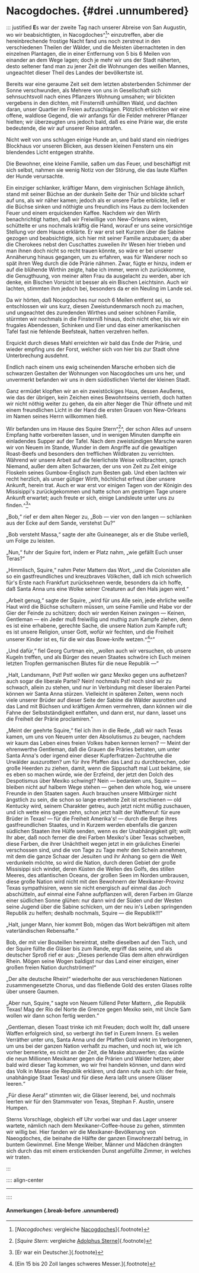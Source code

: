 # Nacogdoches. {#drei .unnumbered}

::: justified
**E**s war der zweite Tag nach unserer Abreise von San Augustin, wo wir
beabsichtigten, in Nacogdoches^[^0300]^ einzutreffen, aber die hereinbrechende frostige
Nacht fand uns noch zerstreut in den verschiedenen Theilen der Wälder, und die
Meisten übernachteten in den einzelnen Plantagen, die in einer Entfernung von 5
bis 6 Meilen von einander an dem Wege lagen; doch je mehr wir uns der Stadt
näherten, desto seltener fand man zu jener Zeit die Wohnungen des weißen Mannes,
ungeachtet dieser Theil des Landes der bevölkertste ist.

Bereits war eine geraume Zeit seit dem letzten absterbenden Schimmer der Sonne
verschwunden, als Mehrere von uns in Gesellschaft sich sehnsuchtsvoll nach eines
Pflanzers Wohnung umsahen; wir blickten vergebens in den dichten, mit Finsterniß
umhüllten Wald, und dachten daran, unser Quartier im Freien aufzuschlagen.
Plötzlich erblickten wir eine offene, waldlose Gegend, die wir anfangs für die
Felder mehrerer Pflanzer hielten; wir überzeugten uns jedoch bald, daß es eine
Prärie war, die erste bedeutende, die wir auf unserer Reise antrafen.

Nicht weit von uns schlugen einige Hunde an, und bald stand ein niedriges
Blockhaus vor unseren Blicken, aus dessen kleinen Fenstern uns ein blendendes
Licht entgegen strahlte.

Die Bewohner, eine kleine Familie, saßen um das Feuer, und beschäftigt mit sich
selbst, nahmen sie wenig Notiz von der Störung, die das laute Klaffen der Hunde
verursachte.

Ein einziger schlanker, kräftiger Mann, dem virginischen Schlage ähnlich, stand
mit seiner Büchse an der dunkeln Seite der Thür und blickte scharf auf uns, als
wir näher kamen; jedoch als er unsere Farbe erblickte, ließ er die Büchse sinken
und nöthigte uns freundlich ins Haus zu dem lockenden Feuer und einem
erquickenden Kaffee. Nachdem wir den Wirth benachrichtigt hatten, daß wir
Freiwillige von New-Orleans wären, schüttelte er uns nochmals kräftig die Hand,
worauf er uns seine vorsichtige Stellung vor dem Hause erklärte. Er war erst
seit Kurzem über die Sabine gezogen und beabsichtigte, sich hier mit seiner
Familie anzubauen; da aber die Cherokees nebst den Cuschattes zuweilen ihr Wesen
hier trieben und man ihnen doch nicht so recht trauen könnte, so wäre er bei
unserer Annäherung hinaus gegangen, um zu erfahren, was für Wanderer noch so
spät ihren Weg durch die öde Prärie nähmen. Zwar, fügte er hinzu, indem er auf
die blühende Wirthin zeigte, habe ich immer, wenn ich zurückkomme, die
Genugthuung, von meiner alten Frau da ausgelacht zu werden, aber ich denke, ein
Bischen Vorsicht ist besser als ein Bischen Leichtsinn. Auch wir lachten,
stimmten ihm jedoch bei, besonders da er ein Neuling im Lande sei.

Da wir hörten, daß Nocogdoches nur noch 6 Meilen entfernt sei, so entschlossen
wir uns kurz, diesen Zweistundenmarsch noch zu machen, und ungeachtet des
zuredenden Wirthes und seiner schönen Familie, stürmten wir nochmals in die
Finsterniß hinaus, doch nicht eher, bis wir ein frugales Abendessen, Schinken
und Eier und das einer amerikanischen Tafel fast nie fehlende Beefsteak, hatten
verzehren helfen.

Erquickt durch dieses Mahl erreichten wir bald das Ende der Prärie, und wieder
empfing uns der Forst, welcher sich von hier bis zur Stadt ohne Unterbrechung
ausdehnt.

Endlich nach einem uns ewig scheinenden Marsche erhoben sich die schwarzen
Gestalten der Wohnungen von Nacogdoches um uns her, und unvermerkt befanden wir
uns in dem südöstlichen Viertel der kleinen Stadt.

Ganz ermüdet klopften wir an ein zweistöckiges Haus, dessen Aeußeres, wie das
der übrigen, kein Zeichen eines Bewohntseins verrieth, doch hatten wir nicht
nöthig weiter zu gehen, da ein alter Neger die Thür öffnete und mit einem
freundlichen Licht in der Hand die ersten Grauen von New-Orleans im Namen seines
Herrn willkommen hieß.

Wir befanden uns im Hause des Squire Stern^[^0301]^, der schon Alles auf unsern Empfang
hatte vorbereiten lassen, und in wenigen Minuten dampfte ein einladendes Supper
auf der Tafel. Nach dem zweistündigen Marsche waren wir von Neuem im Stande,
Wunder in dem Angriffe auf die gewaltigen Roast-Beefs und besonders den
trefflichen Wildbraten zu verrichten. Während wir unsere Arbeit auf die
feierlichste Weise vollbrachten, sprach Niemand, außer dem alten Schwarzen, der
uns von Zeit zu Zeit einige Floskeln seines Gumbow-Englisch zum Besten gab. Und
eben lachten wir recht herzlich, als unser gütiger Wirth, höchlichst erfreut
über unsere Ankunft, herein trat. Auch er war erst vor einigen Tagen von der
Königin des Missisippi's zurückgekommen und hatte schon am gestrigen Tage unsere
Ankunft erwartet; auch freute er sich, einige Landsleute unter uns zu finden.^[^0302]^

„Bob,“ rief er dem alten Neger zu, „Bob — vier von den langen — schlanken aus
der Ecke auf dem Sande, verstehst Du?“

„Bob versteht Massa,“ sagte der alte Guineaneger, als er die Stube verließ, um
Folge zu leisten.

„Nun,“ fuhr der Squire fort, indem er Platz nahm, „wie gefällt Euch unser
Teras?“

„Himmlisch, Squire,“ nahm Peter Mattern das Wort, „und die Colonisten alle so
ein gastfreundliches und kreuzbraves Völkchen, daß ich mich schwerlich für's
Erste nach Frankfurt zurücksehnen werde, besonders da ich hoffe, daß Santa Anna
uns eine Wolke seiner Creaturen auf den Hals jagen wird.“

„Arbeit genug,“ sagte der Squire, „wird für uns Alle sein, jede ehrliche weiße
Haut wird die Büchse schultern müssen, um seine Familie und Habe vor der Gier
der Feinde zu schützen; doch wir werden Keinen zwingen — Keinen, Gentleman — ein
Jeder muß freiwillig und muthig zum Kampfe ziehen, denn es ist eine erhabene,
gerechte Sache, die unsere Nation zum Kampfe ruft; es ist unsere Religion, unser
Gott, wofür wir fechten, und die Freiheit unserer Kinder ist es, für die wir das
Bowe-knife wetzen.^[^0303]^“

„Und dafür,“ fiel Georg Curtman ein, „wollen auch wir versuchen, ob unsere
Kugeln treffen, und als Bürger des neuen Staates schwöre ich Euch meinen letzten
Tropfen germanischen Blutes für die neue Republik —“

„Halt, Landsmann, Pst! Pst! wollen wir ganz Mexiko gegen uns aufhetzen? auch
sogar die liberale Partei? Nein! nochmals Pst! noch sind wir zu schwach, allein
zu stehen, und nur in Verbindung mit dieser liberalen Partei können wir Santa
Anna stürzen. Vielleicht in späteren Zeiten, wenn noch viele unserer Brüder auf
dieser Seite der Sabine die Wälder ausrotten und das Land mit Büchsen und
kräftigen Armen vermehren, dann können wir die Fahne der Selbstständigkeit
entfalten, und dann erst, nur dann, lasset uns die Freiheit der Prärie
proclamiren.“

„Meint der geehrte Squire,“ fiel ich ihm in die Rede, „daß wir nach Texas kamen,
um uns von Neuem unter den Absolutismus zu beugen, nachdem wir kaum das Leben
eines freien Volkes haben kennen lernen? — Meint der ehrenwerthe Gentleman, daß
die Grauen die Präries betraten, um unter Santa Anna's oder irgend einer dieser
Kupferfratzen-Zuchtruthe die Urwälder auszurotten? um für ihre Pfaffen das Land
zu durchbrechen, oder große Heerden zu ziehen, damit, wenn die Sippschaft mal
Lust bekäme, sie es eben so machen würde, wie der Erzfeind, der jetzt den Dolch
des Despotismus über Mexiko schwingt? Nein — bedanken uns, Squire — bleiben
nicht auf halbem Wege stehen — gehen den whole hog, wie unsere Freunde in den
Staaten sagen. Auch brauchen unsere Mitbürger nicht ängstlich zu sein, die schon
so lange ersehnte Zeit ist erschienen — old Kentucky wird, seinem Charakter
getreu, auch jetzt nicht müßig zuschauen, und ich wette eins gegen zehn, schon
jetzt hallt der Waffenruf: für eure Brüder in Texas! — für die Freiheit
Amerika's! — durch die Berge ihres gastfreundlichen Staates, und in Kurzem
werden ebenfalls die ganzen südlichen Staaten ihre Hülfe senden, wenn es der
Unabhängigkeit gilt; wollt Ihr aber, daß noch ferner die drei Farben Mexiko's
über Texas schweben, diese Farben, die ihrer Unächtheit wegen jetzt in ein
gräuliches Einerlei verschossen sind, und die von Tage zu Tage mehr den Schein
annehmen, mit dem die ganze Schaar der Jesuiten und ihr Anhang so gern die Welt
verdunkeln möchte, so wird die Nation, durch deren Gebiet der große Missisippi
sich windet, deren Küsten die Wellen des Golfs, des stillen Meeres, des
atlantischen Oceans, der großen Seen im Norden umbrausen, diese große Nation
wird nicht mit den Bewohnern der Mexikaner-Provinz Texas sympathisiren, wenn sie
nicht energisch auf einmal das Joch abschütteln, auf einmal eine Fahne
aufpflanzen will, deren Farben im Glanze einer südlichen Sonne glühen: nur dann
wird der Süden und der Westen seine Jugend über die Sabine schicken, um der neu
in's Leben springenden Republik zu helfen; deshalb nochmals, Squire — die
Republik!!!“

„Halt, junger Mann, hier kommt Bob, mögen das Wort bekräftigen mit altem
vaterländischen Rebensafte.“

Bob, der mit vier Bouteillen hereintrat, stellte dieselben auf den Tisch, und
der Squire füllte die Gläser bis zum Rande, ergriff das seine, und als deutscher
Sproß rief er aus: „Dieses perlende Glas dem alten ehrwürdigen Rhein. Mögen
seine Wogen baldigst nur das Land einer einzigen, einer großen freien Nation
durchströmen!“

„Der alte deutsche Rhein!“ wiederholte der aus verschiedenen Nationen
zusammengesetzte Chorus, und das fließende Gold des ersten Glases rollte über
unsere Gaumen.

„Aber nun, Squire,“ sagte von Neuem füllend Peter Mattern, „die Republik Texas!
Mag der Rio del Norte die Grenze gegen Mexiko sein, mit Uncle Sam wollen wir
dann schon fertig werden.“

„Gentleman, diesen Toast trinke ich mit Freuden; doch wollt Ihr, daß unsere
Waffen erfolgreich sind, so verbergt ihn tief in Eurem Innern. Es weilen
Verräther unter uns, Santa Anna und der Pfaffen Gold wirkt im Verborgenen, um
uns bei der ganzen Nation verhaßt zu machen, und noch ist, wie ich vorher
bemerkte, es nicht an der Zeit, die Maske abzuwerfen; das würde die neun
Millionen Mexikaner gegen die Prärien und Wälder hetzen; aber bald wird dieser
Tag kommen, wo wir frei handeln können, und dann wird das Volk in Masse die
Republik erklären, und dann rufe auch ich: der freie, unabhängige Staat Texas!
und für diese Aera laßt uns unsere Gläser leeren.“

„Für diese Aera!“ stimmten wir, die Gläser leerend, bei, und nochmals leerten
wir für den Stammvater von Texas, Stephan F. Austin, unsere Humpen.

Sterns Vorschlage, obgleich elf Uhr vorbei war und das Lager unserer wartete,
nämlich nach dem Mexikaner-Coffee-house zu gehen, stimmten wir willig bei. Hier
fanden wir die Mexikaner-Bevölkerung von Naeogdoches, die beinahe die Hälfte der
ganzen Einwohnerzahl betrug, in buntem Gewimmel. Eine Menge Weiber, Männer und
Mädchen drängten sich durch das mit einem erstickenden Dunst angefüllte Zimmer,
in welches wir traten.

:::

:::: align-center
****
::::

#### **Anmerkungen** {.break-before .unnumbered}

[^0300]: [*Nacogdoches*: vergleiche [Nacogdoches](https://de.wikipedia.org/wiki/Nacogdoches)]{.footnote}

[^0301]: [*Squire Stern*: vergleiche [Adolphus Sterne](https://en.wikipedia.org/wiki/Adolphus_Sterne)]{.footnote}

[^0302]: [Er war ein Deutscher.]{.footnote}

[^0303]: [Ein 15 bis 20 Zoll langes schweres Messer.]{.footnote}
